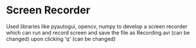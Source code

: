 # Screen Recorder
Used libraries like pyautogui, opencv, numpy to develop a screen recorder which can run and record screen and save the file as Recording.avi (can be changed) upon clicking 'q' (can be changed)
